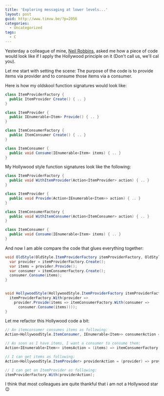 ```yaml
---
title: 'Exploring messaging at lower levels...'
layout: post
guid: http://www.timvw.be/?p=2056
categories:
  - Uncategorized
tags:
  - C
---
```

Yesterday a colleague of mine, [Neil Robbins](http://neildoesdotnet.blogspot.com/), asked me how a piece of code would look like if I apply the Hollywood principle on it (Don't call us, we'll cal you).

Let me start with setting the scene: The purpose of the code is to provide items via provider and to consume those items via a consumer.

Here is how my oldskool function signatures would look like:

```csharp
class ItemProviderFactory {
  public ItemProvider Create() { .. } 
}

class ItemProvider {   
  public IEnumerable<Item> Provide() { .. } 
}

class ItemConsumerFactory { 
  public ItemConsumer Create() { .. }
}

class ItemConsumer { 
  public void Consume(IEnumerable<Item> items) { .. }
} 
```

My Hollywood style function signatures look like the following:

```csharp
class ItemProviderFactory { 
  public void WithItemProvider(Action<ItemProvider> action) { .. } 
}

class ItemProvider {
  public void Provide(Action<IEnumerable<Item>> action) { .. }
}

class ItemConsumerFactory { 
  public void WithItemConsumer(Action<ItemConsumer> action) { .. }
}

class ItemConsumer {
  public void Consume(IEnumerable<Item> items) { .. }
}
```

And now I am able compare the code that glues everything together:

```csharp
void OldStyle(OldStyle.ItemProviderFactory itemProviderFactory, OldStyle.ItemConsumerFactory itemConsumerFactory) {
  var provider = itemProviderFactory.Create();
  var items = provider.Provide();
  var consumer = itemConsumerFactory.Create(); 
  consumer.Consume(items); 
}
```

```csharp
  
void HollywoodStyle(HollywoodStyle.ItemProviderFactory itemProviderFactory, HollywoodStyle.ItemConsumerFactory itemConsumerFactory) {  
  itemProviderFactory.With(provider => 
    provider.Provide(items => itemConsumerFactory.With(consumer => 
      consumer.Consume(items))));
}
```

Let me refactor this Hollywood code a bit:

```csharp
// An itemconsumer consumes items as following:
Action<HollywoodStyle.ItemConsumer, IEnumerable<Item>> consumerAction = (consumer, items) => consumer.Consume(items);

// As soon as I have items, I want a consumer to consume them:
Action<IEnumerable<Item>> itemsAction = (items) => itemConsumerFactory.With(consumer => consumerAction(consumer, items));

// I can get items as following:
Action<HollywoodStyle.ItemProvider> providerAction = (provider) => provider.Provide(itemsAction);

// I can get an ItemProvider as following:
itemProviderFactory.With(providerAction);
```

I think that most colleagues are quite thankful that i am not a Hollywood star 😉
